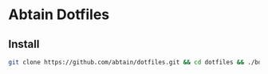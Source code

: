 Abtain Dotfiles
===============

## Install

```bash
git clone https://github.com/abtain/dotfiles.git && cd dotfiles && ./bootstrap.sh
```
